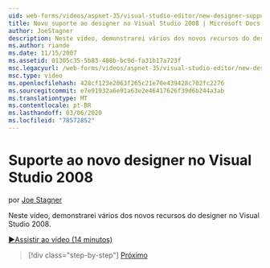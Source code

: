 ```yaml
---
uid: web-forms/videos/aspnet-35/visual-studio-editor/new-designer-support-in-visual-studio-2008
title: Novo suporte ao designer no Visual Studio 2008 | Microsoft Docs
author: JoeStagner
description: Neste vídeo, demonstrarei vários dos novos recursos do designer no Visual Studio 2008.
ms.author: riande
ms.date: 11/15/2007
ms.assetid: 01305c35-5b83-408b-bc9d-fa31b17a723f
msc.legacyurl: /web-forms/videos/aspnet-35/visual-studio-editor/new-designer-support-in-visual-studio-2008
msc.type: video
ms.openlocfilehash: 428cf123e2063f265c21e70e439428c702fc2276
ms.sourcegitcommit: e7e91932a6e91a63e2e46417626f39d6b244a3ab
ms.translationtype: MT
ms.contentlocale: pt-BR
ms.lasthandoff: 03/06/2020
ms.locfileid: "78572852"
---
```

# <a name="new-designer-support-in-visual-studio-2008"></a>Suporte ao novo designer no Visual Studio 2008

por [Joe Stagner](https://github.com/JoeStagner)

Neste vídeo, demonstrarei vários dos novos recursos do designer no Visual Studio 2008.

[&#9654;Assistir ao vídeo (14 minutos)](https://channel9.msdn.com/Blogs/ASP-NET-Site-Videos/new-designer-support-in-visual-studio-2008)

> [!div class="step-by-step"]
> [Próximo](javascript-intellisense-support-in-visual-studio-2008.md)
